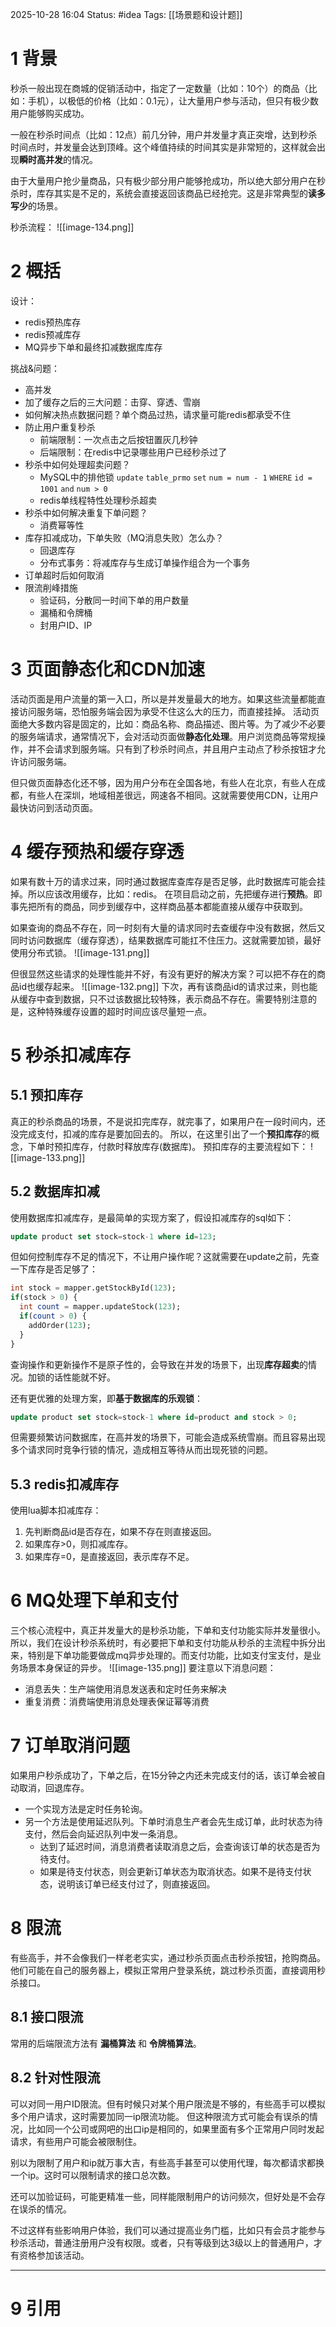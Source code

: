 2025-10-28 16:04
Status: #idea
Tags: [[场景题和设计题]]

# 1 背景
秒杀一般出现在商城的促销活动中，指定了一定数量（比如：10个）的商品（比如：手机），以极低的价格（比如：0.1元），让大量用户参与活动，但只有极少数用户能够购买成功。

一般在秒杀时间点（比如：12点）前几分钟，用户并发量才真正突增，达到秒杀时间点时，并发量会达到顶峰。这个峰值持续的时间其实是非常短的，这样就会出现**瞬时高并发**的情况。

由于大量用户抢少量商品，只有极少部分用户能够抢成功，所以绝大部分用户在秒杀时，库存其实是不足的，系统会直接返回该商品已经抢完。这是非常典型的**读多写少**的场景。

秒杀流程：
![[image-134.png]]

# 2 概括
设计：
- redis预热库存
- redis预减库存
- MQ异步下单和最终扣减数据库库存

挑战&问题：
- 高并发
- 加了缓存之后的三大问题：击穿、穿透、雪崩
- 如何解决热点数据问题？单个商品过热，请求量可能redis都承受不住
- 防止用户重复秒杀
	- 前端限制：一次点击之后按钮置灰几秒钟
	- 后端限制：在redis中记录哪些用户已经秒杀过了
- 秒杀中如何处理超卖问题？
	- MySQL中的排他锁 `update` `table_prmo` `set` `num = num - 1` `WHERE` `id = 1001` `and` `num > 0`
	- redis单线程特性处理秒杀超卖
- 秒杀中如何解决重复下单问题？
	- 消费幂等性
- 库存扣减成功，下单失败（MQ消息失败）怎么办？
	- 回退库存
	- 分布式事务：将减库存与生成订单操作组合为一个事务
- 订单超时后如何取消
- 限流削峰措施
	- 验证码，分散同一时间下单的用户数量
	- 漏桶和令牌桶
	- 封用户ID、IP

# 3 页面静态化和CDN加速
活动页面是用户流量的第一入口，所以是并发量最大的地方。如果这些流量都能直接访问服务端，恐怕服务端会因为承受不住这么大的压力，而直接挂掉。
活动页面绝大多数内容是固定的，比如：商品名称、商品描述、图片等。为了减少不必要的服务端请求，通常情况下，会对活动页面做**静态化处理**。用户浏览商品等常规操作，并不会请求到服务端。只有到了秒杀时间点，并且用户主动点了秒杀按钮才允许访问服务端。

但只做页面静态化还不够，因为用户分布在全国各地，有些人在北京，有些人在成都，有些人在深圳，地域相差很远，网速各不相同。这就需要使用CDN，让用户最快访问到活动页面。

# 4 缓存预热和缓存穿透
如果有数十万的请求过来，同时通过数据库查库存是否足够，此时数据库可能会挂掉。所以应该改用缓存，比如：redis。
在项目启动之前，先把缓存进行**预热**。即事先把所有的商品，同步到缓存中，这样商品基本都能直接从缓存中获取到。

如果查询的商品不存在，同一时刻有大量的请求同时去查缓存中没有数据，然后又同时访问数据库（缓存穿透），结果数据库可能扛不住压力。这就需要加锁，最好使用分布式锁。
![[image-131.png]]

但很显然这些请求的处理性能并不好，有没有更好的解决方案？可以把不存在的商品id也缓存起来。
![[image-132.png]]
下次，再有该商品id的请求过来，则也能从缓存中查到数据，只不过该数据比较特殊，表示商品不存在。需要特别注意的是，这种特殊缓存设置的超时时间应该尽量短一点。

# 5 秒杀扣减库存
## 5.1 预扣库存
真正的秒杀商品的场景，不是说扣完库存，就完事了，如果用户在一段时间内，还没完成支付，扣减的库存是要加回去的。
所以，在这里引出了一个**预扣库存**的概念，下单时预扣库存，付款时释放库存(数据库)。
预扣库存的主要流程如下：
![[image-133.png]]
## 5.2 数据库扣减
使用数据库扣减库存，是最简单的实现方案了，假设扣减库存的sql如下：
```sql
update product set stock=stock-1 where id=123;
```

但如何控制库存不足的情况下，不让用户操作呢？这就需要在update之前，先查一下库存是否足够了：
```sql
int stock = mapper.getStockById(123);
if(stock > 0) {
  int count = mapper.updateStock(123);
  if(count > 0) {
    addOrder(123);
  }
}
```
查询操作和更新操作不是原子性的，会导致在并发的场景下，出现**库存超卖**的情况。加锁的话性能就不好。

还有更优雅的处理方案，即**基于数据库的乐观锁**：
```sql
update product set stock=stock-1 where id=product and stock > 0;
```

但需要频繁访问数据库，在高并发的场景下，可能会造成系统雪崩。而且容易出现多个请求同时竞争行锁的情况，造成相互等待从而出现死锁的问题。
## 5.3 redis扣减库存
使用lua脚本扣减库存：
1. 先判断商品id是否存在，如果不存在则直接返回。
2. 如果库存>0，则扣减库存。
3. 如果库存=0，是直接返回，表示库存不足。

# 6 MQ处理下单和支付
三个核心流程中，真正并发量大的是秒杀功能，下单和支付功能实际并发量很小。所以，我们在设计秒杀系统时，有必要把下单和支付功能从秒杀的主流程中拆分出来，特别是下单功能要做成mq异步处理的。而支付功能，比如支付宝支付，是业务场景本身保证的异步。
![[image-135.png]]
要注意以下消息问题：
- 消息丢失：生产端使用消息发送表和定时任务来解决
- 重复消费：消费端使用消息处理表保证幂等消费

# 7 订单取消问题
如果用户秒杀成功了，下单之后，在15分钟之内还未完成支付的话，该订单会被自动取消，回退库存。
- 一个实现方法是定时任务轮询。
- 另一个方法是使用延迟队列。下单时消息生产者会先生成订单，此时状态为待支付，然后会向延迟队列中发一条消息。
	- 达到了延迟时间，消息消费者读取消息之后，会查询该订单的状态是否为待支付。
	- 如果是待支付状态，则会更新订单状态为取消状态。如果不是待支付状态，说明该订单已经支付过了，则直接返回。

# 8 限流
有些高手，并不会像我们一样老老实实，通过秒杀页面点击秒杀按钮，抢购商品。他们可能在自己的服务器上，模拟正常用户登录系统，跳过秒杀页面，直接调用秒杀接口。
## 8.1 接口限流
常用的后端限流方法有 **漏桶算法** 和 **令牌桶算法**。
## 8.2 针对性限流
可以对同一用户ID限流。但有时候只对某个用户限流是不够的，有些高手可以模拟多个用户请求，这时需要加同一ip限流功能。
但这种限流方式可能会有误杀的情况，比如同一个公司或网吧的出口ip是相同的，如果里面有多个正常用户同时发起请求，有些用户可能会被限制住。

别以为限制了用户和ip就万事大吉，有些高手甚至可以使用代理，每次都请求都换一个ip。这时可以限制请求的接口总次数。

还可以加验证码，可能更精准一些，同样能限制用户的访问频次，但好处是不会存在误杀的情况。

不过这样有些影响用户体验，我们可以通过提高业务门槛，比如只有会员才能参与秒杀活动，普通注册用户没有权限。或者，只有等级到达3级以上的普通用户，才有资格参加该活动。

---
# 9 引用